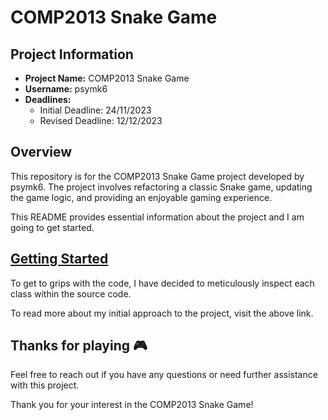 # COMP2013 Snake Game

## Project Information

- **Project Name:** COMP2013 Snake Game
- **Username:** psymk6
- **Deadlines:** 
  - Initial Deadline: 24/11/2023
  - Revised Deadline: 12/12/2023

## Overview

This repository is for the COMP2013 Snake Game project developed by psymk6. The project involves refactoring a classic Snake game, updating the game logic, and providing an enjoyable gaming experience. 

This README provides essential information about the project and I am going to get started.

## [Getting Started](./milestone1/milestone1.md)

To get to grips with the code, I have decided to meticulously inspect each class within the source code. 

To read more about my initial approach to the project, visit the above link.



## Thanks for playing 🎮

Feel free to reach out if you have any questions or need further assistance with this project.

Thank you for your interest in the COMP2013 Snake Game!
